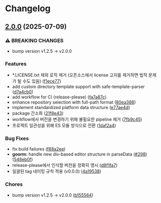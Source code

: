 # Changelog

## [2.0.0](https://github.com/NERDHEAD-lab/BaekjoonHub_PR/compare/v1.2.5...v2.0.0) (2025-07-09)


### ⚠ BREAKING CHANGES

* bump version v1.2.5 -> v2.0.0

### Features

* *.LICENSE.txt 제외 로직 제거 (오픈소스에서 license 고지를 제거하면 법적 문제가 될 수도 있음) ([f1ece77](https://github.com/NERDHEAD-lab/BaekjoonHub_PR/commit/f1ece7701088c2bcf38f25a3b170906ea1990289))
* add custom directory template support with safe-template-parser ([d7a4cb0](https://github.com/NERDHEAD-lab/BaekjoonHub_PR/commit/d7a4cb003dc9f4d751da35651878212bc5a71d27))
* add workflow for CI (release-please) ([fa7a87c](https://github.com/NERDHEAD-lab/BaekjoonHub_PR/commit/fa7a87c5b5b9d04655c0d2646347118d99fdc0ab))
* enhance repository selection with full-path format ([80ea388](https://github.com/NERDHEAD-lab/BaekjoonHub_PR/commit/80ea388ee29db2b2d25b1c2be854d217f3051c62))
* implement standardized platform data structure ([e77ae4d](https://github.com/NERDHEAD-lab/BaekjoonHub_PR/commit/e77ae4dc58ca79ca1ef3a62517f239b8feb9eb06))
* package 간소화 ([21f8e43](https://github.com/NERDHEAD-lab/BaekjoonHub_PR/commit/21f8e43d5f6699c4c235bfb406b2c0756bae0024))
* workflow에서 버전을 변경하기 위해 불필요한 pipeline 제거 ([7fb9c45](https://github.com/NERDHEAD-lab/BaekjoonHub_PR/commit/7fb9c45b4b62a3b9c2c2cc9cc1ad873960251fab))
* 프로젝트 일관성을 위해 ES 모듈 방식으로 전환 ([1daf2a4](https://github.com/NERDHEAD-lab/BaekjoonHub_PR/commit/1daf2a4466d015dbd42ed19da14373d80b3dd14a))


### Bug Fixes

* fix build failures ([f88a2ee](https://github.com/NERDHEAD-lab/BaekjoonHub_PR/commit/f88a2ee806b2f413e4179ece82a08b2aca83442e))
* **goorm:** handle new div-based editor structure in parseData ([#298](https://github.com/NERDHEAD-lab/BaekjoonHub_PR/issues/298)) ([548eb0f](https://github.com/NERDHEAD-lab/BaekjoonHub_PR/commit/548eb0fdbba35b472397c71a6a2389cd3fc74e3d))
* release-please에서 인식할 버전을 정확히 명시 ([d8f1fa7](https://github.com/NERDHEAD-lab/BaekjoonHub_PR/commit/d8f1fa7deab92e1b4e7c57c12853b7becdc9974f))
* 일괄된 tag 네이밍 규칙 적용 (v0.0.0) ([4a19538](https://github.com/NERDHEAD-lab/BaekjoonHub_PR/commit/4a19538ed5ea2e137e885384f23c718d21b669d2))


### Chores

* bump version v1.2.5 -&gt; v2.0.0 ([b155564](https://github.com/NERDHEAD-lab/BaekjoonHub_PR/commit/b155564ec45b3a08c51b875c3292f2e6d41acf60))
